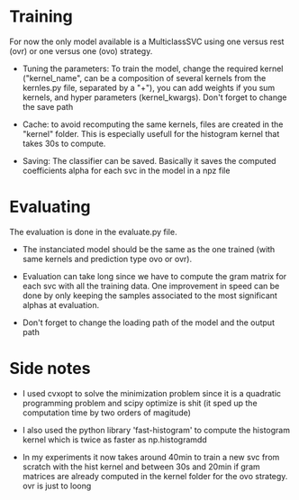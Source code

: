 # Training
For now the only model available is a MulticlassSVC using one versus rest (ovr) or one versus one (ovo) strategy.
- Tuning the parameters: 
To train the model, change the required kernel ("kernel_name", can be a composition of several kernels from the kernles.py file, separated by a "+"), you can add weights if you sum kernels, and hyper parameters (kernel_kwargs). Don't forget to change the save path

- Cache: to avoid recomputing the same kernels, files are created in the "kernel" folder. This is especially usefull for the histogram kernel that takes 30s to compute.

- Saving: The classifier can be saved. Basically it saves the computed coefficients alpha for each svc in the model in a npz file

# Evaluating
The evaluation is done in the evaluate.py file.
- The instanciated model should be the same as the one trained (with same kernels and prediction type ovo or ovr).

- Evaluation can take long since we have to compute the gram matrix for each svc with all the training data. One improvement in speed can be done by only keeping the samples associated to the most significant alphas at evaluation.

- Don't forget to change the loading path of the model and the output path

# Side notes
- I used cvxopt to solve the minimization problem since it is a quadratic programming problem and scipy optimize is shit (it sped up the computation time by two orders of magitude)

- I also used the python library 'fast-histogram' to compute the histogram kernel which is twice as faster as np.histogramdd

- In my experiments it now takes around 40min to train a new svc from scratch with the hist kernel and between 30s and 20min if gram matrices are already computed in the kernel folder for the ovo strategy. ovr is just to loong